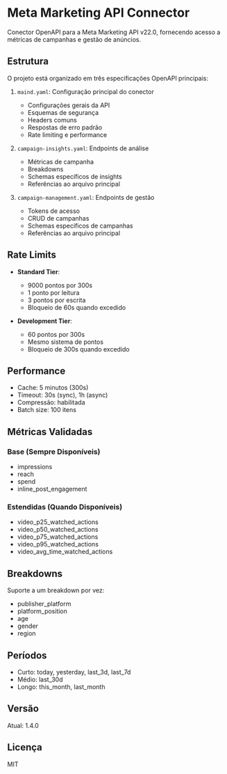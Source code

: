# Meta Marketing API Connector

Conector OpenAPI para a Meta Marketing API v22.0, fornecendo acesso a métricas de campanhas e gestão de anúncios.

## Estrutura

O projeto está organizado em três especificações OpenAPI principais:

1. `maind.yaml`: Configuração principal do conector
   - Configurações gerais da API
   - Esquemas de segurança
   - Headers comuns
   - Respostas de erro padrão
   - Rate limiting e performance

2. `campaign-insights.yaml`: Endpoints de análise
   - Métricas de campanha
   - Breakdowns
   - Schemas específicos de insights
   - Referências ao arquivo principal

3. `campaign-management.yaml`: Endpoints de gestão
   - Tokens de acesso
   - CRUD de campanhas
   - Schemas específicos de campanhas
   - Referências ao arquivo principal

## Rate Limits

- **Standard Tier**:
  - 9000 pontos por 300s
  - 1 ponto por leitura
  - 3 pontos por escrita
  - Bloqueio de 60s quando excedido

- **Development Tier**:
  - 60 pontos por 300s
  - Mesmo sistema de pontos
  - Bloqueio de 300s quando excedido

## Performance

- Cache: 5 minutos (300s)
- Timeout: 30s (sync), 1h (async)
- Compressão: habilitada
- Batch size: 100 itens

## Métricas Validadas

### Base (Sempre Disponíveis)
- impressions
- reach
- spend
- inline_post_engagement

### Estendidas (Quando Disponíveis)
- video_p25_watched_actions
- video_p50_watched_actions
- video_p75_watched_actions
- video_p95_watched_actions
- video_avg_time_watched_actions

## Breakdowns

Suporte a um breakdown por vez:
- publisher_platform
- platform_position
- age
- gender
- region

## Períodos

- Curto: today, yesterday, last_3d, last_7d
- Médio: last_30d
- Longo: this_month, last_month

## Versão

Atual: 1.4.0

## Licença

MIT
